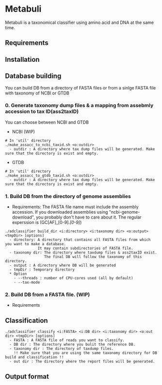# Metabuli
Metabuli is a taxonomical classifier using amino acid and DNA at the same time.

## Requirements

## Installation

## Database building
You can build DB from a directory of FASTA files or from a sinlge FASTA file with taxonomy of NCBI or GTDB
### 0. Generate taxonomy dump files & a mapping from assebmly accession to tax ID(ass2taxID)
You can choose between NCBI and GTDB
  - NCBI (WIP)
  ```
  # In 'util' directory
  ./make_assacc_to_ncbi_taxid.sh <o:outdir>
    - outdir : A directory where tax dump files will be generated. Make sure that the directory is exist and empty.
  ```
  
  - GTDB
  ```
  # In 'util' directory
  ./make_assacc_to_gtdb_taxid.sh <o:outdir>
    - outdir : A directory where tax dump files will be generated. Make sure that the directory is exist and empty.
  ```

### 1. Build DB from the directory of genome assemblies
- Requirements: The FASTA file name must include the assembly accession.
  If you downloaded assemblies using "ncbi-genome-download", you probably don't have to care about it.
  The regular experssion is (GC[AF]_[0-9]*\.[0-9]*)
```
./adclassifier build_dir <i:directory> <i:taxonomy dir> <o:output> <tmpDir> [options]
  - directory: A directory that contains all FASTA files from which you want to make a database. 
               It may contain subdirectories of FASTA file.
  - taxonomy dir: The directory where taxdump files & ass2taxID exist. 
                  The final DB will follow the taxonomy of this directory.
  - output : A directory where DB will be generated
  - tmpDir : Temporary directory
  * Option
    - --threads : number of CPU-cores used (all by default)
    - --tax-mode
```

### 2. Build DB from a FASTA file. (WIP)
- Requirements


## Classification
```
./adclassifier classify <i:FASTA> <i:DB dir> <i:taxonomy dir> <o:out dir> <tmpDir> [options]
  - FASTA : A FASTA file of reads you want to classify.
  - DB dir : The directory where you bulit the reference DB.
  - taxonomy dir : The directory of taxdump files. 
    !! Make sure that you are using the same taxonomy directory for DB build and classification !! 
  - out dir : The directory where the report files will be generated.
```

## Output format

